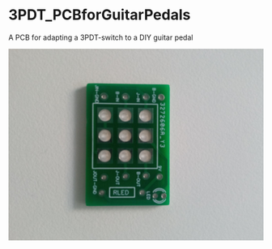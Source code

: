 # 3PDT_PCBforGuitarPedals
A PCB for adapting a 3PDT-switch to a DIY guitar pedal

![alt text](https://github.com/SlowProject/3PDT_PCBforGuitarPedals/blob/main/pics/3PDT-mlmvs1.jpg)

